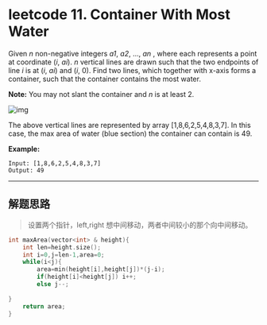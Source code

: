 # leetcode 11. Container With Most Water

Given *n* non-negative integers *a1*, *a2*, ..., *an* , where each represents a point at coordinate (*i*, *ai*). *n* vertical lines are drawn such that the two endpoints of line *i* is at (*i*, *ai*) and (*i*, 0). Find two lines, which together with x-axis forms a container, such that the container contains the most water.

**Note:** You may not slant the container and *n* is at least 2.

 

![img](https://s3-lc-upload.s3.amazonaws.com/uploads/2018/07/17/question_11.jpg)

The above vertical lines are represented by array [1,8,6,2,5,4,8,3,7]. In this case, the max area of water (blue section) the container can contain is 49.

 

**Example:**

```
Input: [1,8,6,2,5,4,8,3,7]
Output: 49
```

------




  ## 解题思路

> 设置两个指针，left,right 想中间移动，两者中间较小的那个向中间移动。

```c++
int maxArea(vector<int> & height){
    int len=height.size();
    int i=0,j=len-1,area=0;
    while(i<j){
        area=min(height[i],height[j])*(j-i);
        if(height[i]<height[j]) i++;
        else j--;
        
}
    return area;
}
```

